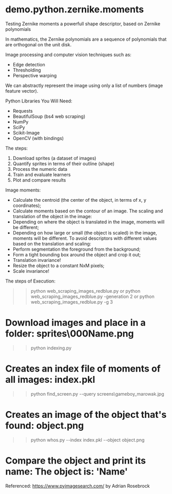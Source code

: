 # demo.python.zernike.moments
Testing Zernike moments a powerfull shape descriptor, based on Zernike polynomials

In mathematics, the Zernike polynomials are a sequence of polynomials that are orthogonal on the unit disk.

Image processing and computer vision techniques such as:
* Edge detection
* Thresholding
* Perspective warping

We can abstractly represent the image using only a list of numbers (image feature vector).

Python Libraries You Will Need:
* Requests
* BeautifulSoup (bs4 web scraping)
* NumPy
* SciPy
* Scikit-Image
* OpenCV (with bindings)

The steps:
1. Download sprites (a dataset of images)
2. Quantify sprites in terms of their outline (shape)
2. Process the numeric data
3. Train and evaluate learners
4. Plot and compare results

Image moments:
* Calculate the centroid (the center of the object, in terms of x, y coordinates);
* Calculate moments based on the contour of an image.
The scaling and translation of the object in the image:
* Depending on where the object is translated in the image, moments will be different;
* Depending on how large or small (the object is scaled) in the image, moments will be different.
To avoid descriptors with different values based on the translation and scaling:
* Perform segmentation the foreground from the background;
* Form a tight bounding box around the object and crop it out;
* Translation invariance!
* Resize the object to a constant NxM pixels;
* Scale invariance!

The steps of Execution:
>> python web_scraping_images_redblue.py
or
>> python web_scraping_images_redblue.py -generation 2
or
>> python web_scraping_images_redblue.py -g 3
# Download images and place in a folder: sprites\000Name.png
>> python indexing.py
# Creates an index file of moments of all images: index.pkl
>> python find_screen.py --query screens\gameboy_marowak.jpg
# Creates an image of the object that's found: object.png
>> python whos.py --index index.pkl --object object.png
# Compare the object and print its name: The object is: 'Name'

Referenced:
https://www.pyimagesearch.com/
by Adrian Rosebrock